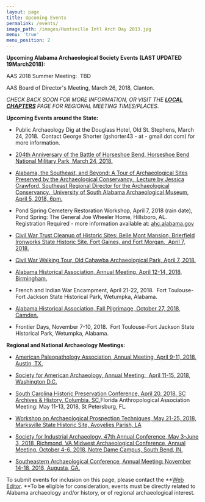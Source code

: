 ```yaml
---
layout: page
title: Upcoming Events
permalink: /events/
image_path: /images/Huntsville Intl Arch Day 2013.jpg
menu: 'true'
menu_position: 2
---
```


**Upcoming Alabama Archaeological Society Events (LAST UPDATED 19March2018):**

AAS 2018 Summer Meeting:&nbsp; TBD

AAS Board of Director's Meeting, March 26, 2018, Clanton.

*CHECK BACK SOON FOR MORE INFORMATION, OR VISIT THE [**LOCAL CHAPTERS**](https://alabamaarchaeology.org/local-chapters/) PAGE FOR REGIONAL MEETING TIMES/PLACES*.

**Upcoming Events around the State:**

* Public Archaeology Dig at the Douglass Hotel, Old St. Stephens, March 24, 2018.&nbsp; Contact George Shorter (gshorter43 - at - gmail dot com) for more information.

* [204th Anniversary of the Battle of Horseshoe Bend, Horseshoe Bend National Military Park, March 24, 2018.](https://www.nps.gov/hobe/index.htm)

* [Alabama, the Southeast, and Beyond: A Tour of Archaeological Sites Preserved by the Archaeological Conservancy.&nbsp; Lecture by Jessica Crawford, Southeast Regional Director for the Archaeological Conservancy.&nbsp; University of South Alabama Archaeological Museum, April 5, 2018, 6pm.](https://www.southalabama.edu/org/archaeology/museum/)

* Pond Spring Cemetery Restoration Workshop, April 7, 2018 (rain date), Pond Spring: The General Joe Wheeler Home, Hillsboro, AL.&nbsp; Registration Required - more information available at: [ahc.alabama.gov](ahc.alabama.gov)

* [Civil War Trust Cleanup of Historic Sites: Belle Mont Mansion, Brierfield Ironworks State Historic Site, Fort Gaines, and Fort Morgan.&nbsp; April 7, 2018.](https://www.civilwar.org/events/park-day)

* [Civil War Walking Tour, Old Cahawba Archaeological Park, April 7, 2018.](https://alabama.travel/upcoming-events/civil-war-walking-tour-of-old-cahawba-4)

* [Alabama Historical Association, Annual Meeting, April 12-14, 2018, Birmingham.](https://www.alabamahistory.net/meetings)

* French and Indian War Encampment, April 21-22, 2018.&nbsp; Fort Toulouse-Fort Jackson State Historical Park, Wetumpka, Alabama.

* [Alabama Historical Association, Fall Pilgrimage, October 27, 2018, Camden.](https://www.alabamahistory.net/meetings)

* Frontier Days, November 7-10, 2018.&nbsp; Fort Toulouse-Fort Jackson State Historical Park, Wetumpka, Alabama.

**Regional and National Archaeology Meetings:**

* [American Paleopathology Association, Annual Meeting, April 9-11, 2018, Austin, TX.](https://paleopathology-association.wildapricot.org/page-18191)

* [Society for American Archaeology, Annual Meeting:&nbsp; April 11-15, 2018, Washington D.C.](http://www.saa.org)

* [South Carolina Historic Preservation Conference, April 20, 2018, SC Archives & History, Columbia, SC.](http://shpo.sc.gov/events/Pages/presconf.aspx)Florida Anthropological Association Meeting: May 11-13, 2018, St Petersburg, FL.

* [Workshop on Archaeological Prospection Techniques, May 21-25, 2018, Marksville State Historic Site, Avoyelies Parish, LA](http://www.nps.gov/mwac/)

* [Society for Industrial Archaeology, 47th Annual Conference, May 3-June 3, 2018, Richmond, VA.](http://www.sia-web.org/sia-47th-annual-conference/)[Midwest Archaeological Conference, Annual Meeting, October 4-6, 2018, Notre Dame Campus, South Bend, IN.](http://www.midwestarchaeology.org/2018-NotreDame-Indiana)

* [Southeastern Archaeological Conference, Annual Meeting: November 14-18, 2018, Augusta, GA.](https://www.southeasternarchaeology.org/)

To submit events for inclusion on this page, please contact the **[Web Editor](javascript:void(location.href='mailto:'+String.fromCharCode(115,105,112,101,115,46,101,114,105,99,64,103,109,97,105,108,46,99,111,109))).&nbsp;**To be eligible for consideration, events must be directly related to Alabama archaeology and/or history, or of regional archaeological interest.